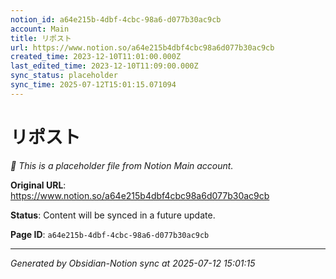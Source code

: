 ```yaml
---
notion_id: a64e215b-4dbf-4cbc-98a6-d077b30ac9cb
account: Main
title: リポスト
url: https://www.notion.so/a64e215b4dbf4cbc98a6d077b30ac9cb
created_time: 2023-12-10T11:01:00.000Z
last_edited_time: 2023-12-10T11:09:00.000Z
sync_status: placeholder
sync_time: 2025-07-12T15:01:15.071094
---
```


# リポスト

*🔄 This is a placeholder file from Notion Main account.*

**Original URL**: https://www.notion.so/a64e215b4dbf4cbc98a6d077b30ac9cb

**Status**: Content will be synced in a future update.

**Page ID**: `a64e215b-4dbf-4cbc-98a6-d077b30ac9cb`

---

*Generated by Obsidian-Notion sync at 2025-07-12 15:01:15*
